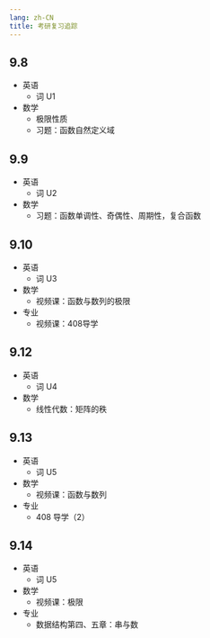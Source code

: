 ```yaml
---
lang: zh-CN
title: 考研复习追踪
---
```


## 9.8

- 英语
  - 词 U1
- 数学
  - 极限性质
  - 习题：函数自然定义域

## 9.9

- 英语
  - 词 U2
- 数学
  - 习题：函数单调性、奇偶性、周期性，复合函数

## 9.10

- 英语
  - 词 U3
- 数学
  - 视频课：函数与数列的极限
- 专业
  - 视频课：408导学

## 9.12

- 英语
  - 词 U4
- 数学
  - 线性代数：矩阵的秩

## 9.13

- 英语
  - 词 U5
- 数学
  - 视频课：函数与数列
- 专业
  - 408 导学（2）

## 9.14

- 英语
  - 词 U5
- 数学
  - 视频课：极限
- 专业
  - 数据结构第四、五章：串与数
